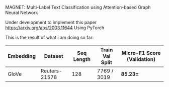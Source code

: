 MAGNET: Multi-Label Text Classification using Attention-based Graph Neural Network

Under development to implement this paper https://arxiv.org/abs/2003.11644
Using PyTorch

This is the result of what i am doing so far:

| Embedding | Dataset| Seq Length| Train Val Split | Micro-F1 Score (Validation) |
|---|---|---|---|---|
| GloVe | Reuters-21578 | 128 | 7769 / 3019 | **85.23±** |